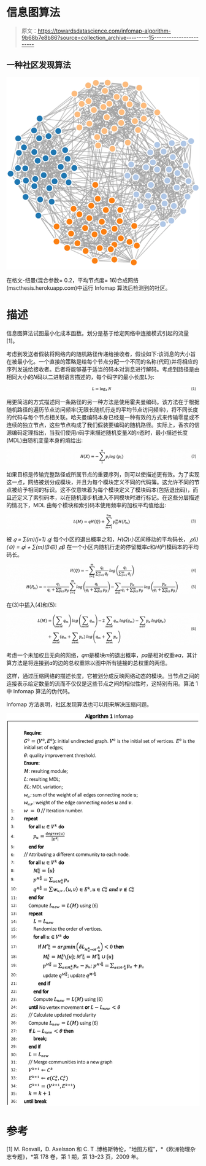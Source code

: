 # 信息图算法

> 原文：<https://towardsdatascience.com/infomap-algorithm-9b68b7e8b86?source=collection_archive---------15----------------------->

## 一种社区发现算法

![](img/e6e8e4c166c58c5180ecd55dde942030.png)

在格文-纽曼(混合参数= 0.2，平均节点度= 16)合成网络(mscthesis.herokuapp.com)中运行 Infomap 算法后检测到的社区。

# 描述

信息图算法试图最小化成本函数。划分是基于给定网络中连接模式引起的流量[1]。

考虑到发送者假装将网络内的随机路径传递给接收者，假设如下:该消息的大小旨在被最小化。一个直接的策略是给每个节点分配一个不同的名称(代码)并将相应的序列发送给接收者。后者将能够基于适当的码本对消息进行解码。考虑到路径是由相同大小的𝑁码以二进制语言描述的，每个码字的最小长度𝐿为:

![](img/a153ccedcbfa5799deee07272a9cfce0.png)

用更简洁的方式描述同一条路径的另一种方法是使用霍夫曼编码。该方法在于根据随机路径的遍历节点访问频率(无限长随机行走的平均节点访问频率)，将不同长度的代码与每个节点相关联。哈夫曼编码本身已经是一种有效的方式来传输零星或不连续的独立节点，这些节点构成了我们假装要编码的随机路径。实际上，香农的信源编码定理指出，当我们使用𝑛码字来描述随机变量𝑋的𝑛态时，最小描述长度(MDL)由随机变量本身的熵给出:

![](img/eba6f7c38db3ff0a86a828cb78791209.png)

如果目标是传输完整路径或所属节点的重要序列，则可以使描述更有效。为了实现这一点，网络被划分成模块，并且为每个模块定义不同的代码簿。这允许不同的节点被给予相同的标识。这不仅意味着为每个模块定义了模块码本(包括退出码)，而且还定义了索引码本，以在随机漫步机进入不同模块时进行标记。在这些分层描述的情况下，MDL 由每个模块和索引码本使用频率的加权平均值给出:

![](img/4e340adec837aecf1cc632e8f65ad61a.png)

被 *𝑞 = ∑(m)(j=1) 𝑞j* 每个小区的退出概率之和，𝐻(𝑄)小区间移动的平均码长， *𝑝(i)(⊙) = 𝑞i + ∑(m)(β∈i) 𝑝β* 在一个小区内随机行走的停留概率𝑐和𝐻(𝑃)模码本的平均码长。

![](img/9887ba6db8b87a396b048c3da80c1142.png)

在(3)中插入(4)和(5):

![](img/e111d8254b1fee8d7bef6288718551ea.png)

考虑一个未加权且无向的网络，𝑞𝑚是模块𝑚的退出概率，𝑝𝛼是相对权重𝑤𝛼，其计算方法是将连接到𝛼的边的总权重除以图中所有链接的总权重的两倍。

这样，通过压缩网络的描述长度，它被划分成反映网络动态的模块。当节点之间的连接表示给定数量的流而不仅仅是这些节点之间的相似性时，这特别有用。算法 1 中 Infomap 算法的伪代码。

Infomap 方法表明，社区发现算法也可以用来解决压缩问题。

![](img/05b45d1682b59dee19bde6359d103da2.png)

# 参考

[1] M. Rosvall，D. Axelsson 和 C. T .博格斯特伦，“地图方程”，*《欧洲物理杂志专题》，*第 178 卷，第 1 期，第 13–23 页，2009 年。